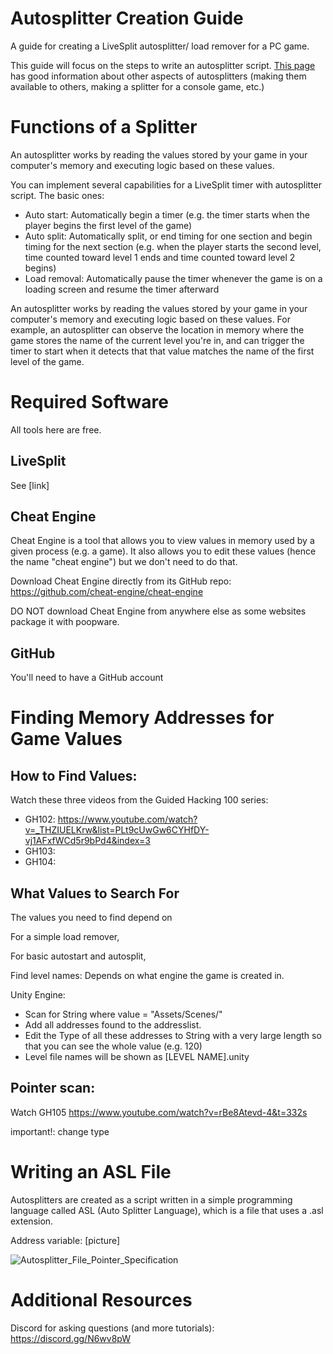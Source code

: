# Autosplitter Creation Guide
A guide for creating a LiveSplit autosplitter/ load remover for a PC game.

This guide will focus on the steps to write an autosplitter script.
[This page](https://github.com/LiveSplit/LiveSplit.AutoSplitters) has good information about other aspects of autosplitters (making them available to others, making a splitter for a console game, etc.)


# Functions of a Splitter
An autosplitter works by reading the values stored by your game in your computer's memory and executing logic based on these values. 

You can implement several capabilities for a LiveSplit timer with autosplitter script. The basic ones:

* Auto start: Automatically begin a timer (e.g. the timer starts when the player begins the first level of the game)
* Auto split: Automatically split, or end timing for one section and begin timing for the next section (e.g. when the player starts the second level, time counted toward level 1 ends and time counted toward level 2 begins)
* Load removal: Automatically pause the timer whenever the game is on a loading screen and resume the timer afterward

An autosplitter works by reading the values stored by your game in your computer's memory and executing logic based on these values. For example, an autosplitter can observe the location in memory where the game stores the name of the current level you're in, and can trigger the timer to start when it detects that that value matches the name of the first level of the game.


# Required Software
All tools here are free.


## LiveSplit

See [link]


## Cheat Engine
Cheat Engine is a tool that allows you to view values in memory used by a given process (e.g. a game). It also allows you to edit these values (hence the name "cheat engine") but we don't need to do that.

Download Cheat Engine directly from its GitHub repo: https://github.com/cheat-engine/cheat-engine 

DO NOT download Cheat Engine from anywhere else as some websites package it with poopware.


## GitHub
You'll need to have a GitHub account 



# Finding Memory Addresses for Game Values

## How to Find Values:

Watch these three videos from the Guided Hacking 100 series: 
* GH102: https://www.youtube.com/watch?v=_THZIUELKrw&list=PLt9cUwGw6CYHfDY-vj1AFxfWCd5r9bPd4&index=3 
* GH103: 
* GH104: 


## What Values to Search For
The values you need to find depend on 

For a simple load remover, 

For basic autostart and autosplit, 

Find level names:
Depends on what engine the game is created in.

Unity Engine:
* Scan for String where value = "Assets/Scenes/"
* Add all addresses found to the addresslist.
* Edit the Type of all these addresses to String with a very large length so that you can see the whole value (e.g. 120)
* Level file names will be shown as [LEVEL NAME].unity


## Pointer scan: 

Watch GH105
https://www.youtube.com/watch?v=rBe8Atevd-4&t=332s

important!: change type


# Writing an ASL File
Autosplitters are created as a script written in a simple programming language called ASL (Auto Splitter Language), which is a file that uses a .asl extension.



Address variable: [picture]

![Autosplitter_File_Pointer_Specification](https://user-images.githubusercontent.com/104397629/223018810-32d32c06-0a50-47c6-8a14-b254fa33e94c.PNG)


# Additional Resources

Discord for asking questions (and more tutorials): https://discord.gg/N6wv8pW

